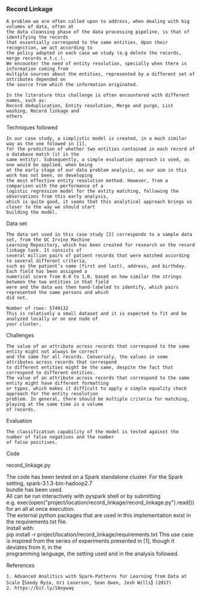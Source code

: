 
### Record Linkage

	A problem we are often called upon to address, when dealing with big volumes of data, often at 
	the data cleansing phase of the data processing pipeline, is that of identifying the records
	that essentially correspond to the same entities. Upon their recognition, we act according to
	the policy adopted in each case we study (e.g delete the records, merge records e.t.c.).
  	We encounter the need of entity resolution, specially when there is information coming from 
	multiple sources about the entities, represented by a different set of attributes depended on 
	the source from which the information originated.
 
 	In the literature this challenge is often encountered with different names, such as:
	Record deduplication, Entity resolution, Merge and purge, List washing, Record linkage and 
	others
 
 
 
Techniques followed

	In our case study, a simplistic model is created, in a much similar way as the one folowed in [1],
	for the prediction of whether two entities contained in each record of a database match (it is the
	same entity). Subsequently, a simple evaluation approach is used, as one would be applied, when being
	at the early stage of our data problem analysis, as our aim in this work has not been, on developing
	the most effective entity resolution method. However, from a comparison with the performance of a 
	logistic regression model for the entity matching, following the observations from this early analysis,
	which is quite good, it seems that this analytical approach brings us closer to the way we should start
	building the model.
	
 


Data set

	The data set used in this case study [2] corresponds to a sample data set, from the UC Irvine Machine 
	Learning Repository, which has been created for research on the record linkage task. It consists of 
	several million pairs of patient records that were matched according to several different criteria, 
	such as the patient’s name (first and last), address, and birthday. Each field has been assigned a 
	numerical score from 0.0 to 1.0, based on how similar the strings between the two entities in that field
	were and the data was then hand-labeled to identify, which pairs represented the same persons and which 
	did not. 
	
	Number of rows: 5749132
	This is relatively a small dataset and it is expected to fit and be analyzed locally or on one node of 
	your cluster.



Challenges

	The value of an attribute across records that correspond to the same entity might not always be correct 
	and the same for all records. Conversaly, the values in some attributes across records that correspond 
	to different entities might be the same, despite the fact that correspond to different entities.
	The value of an attribute across records that correspond to the same entity might have different formatting
	or typos, which makes it difficult to apply a simple equality check approach for the entity resolution
	problem. In general, there should be multiple criteria for matching, playing at the same time in a volume 
	of records.



Evaluation

	The classification capability of the model is tested against the number of false negatives and the number
	of false positives.


 
Code

  record_linkage.py
   
  The code has been tested on a Spark standalone cluster. For the Spark setting, spark-3.1.3-bin-hadoop2.7  
  bundle has been used.   
  All can be run interactively with pyspark shell or by submitting  
      e.g. exec(open("project/location/record_linkage/record_linkage.py").read()) for an all at once execution.  
  The external python packages that are used in this implementation exist in the requirements.txt file.   
  Install with:   
	    pip install -r project/location/record_linkage/requirements.txt
  This use case is inspired from the series of experiments presented in [1], though it deviates from it, in the  
  programming language, the setting used and in the analysis followed.
  
 


References

    1. Advanced Analitics with Spark-Patterns for Learning from Data at Scale【Sandy Ryza, Uri Laserson, Sean Owen, Josh Wills】(2017)
    2. https://bit.ly/1Aoywaq
	
	
